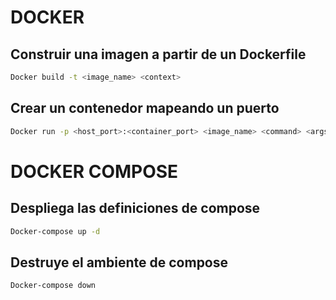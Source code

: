 # DOCKER


## Construir una imagen a partir de un Dockerfile
```sh
Docker build -t <image_name> <context> 
```

## Crear un contenedor mapeando un puerto
```sh
Docker run -p <host_port>:<container_port> <image_name> <command> <args>
```

# DOCKER COMPOSE

## Despliega las definiciones de compose
```sh
Docker-compose up -d
```

## Destruye el ambiente de compose
```sh
Docker-compose down
```